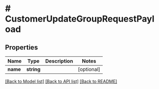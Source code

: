 # # CustomerUpdateGroupRequestPayload


## Properties


Name | Type | Description | Notes
------------ | ------------- | ------------- | -------------
**name**| **string** |   | [optional]


[[Back to Model list]](../../README.md#models) [[Back to API list]](../../README.md#endpoints) [[Back to README]](../../README.md)